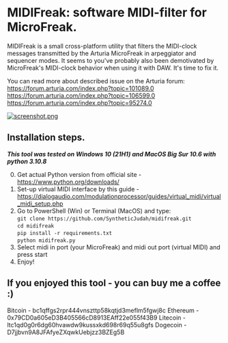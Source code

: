 # MIDIFreak: software MIDI-filter for MicroFreak.

MIDIFreak is a small cross-platform utility that filters the MIDI-clock messages transmitted by the Arturia MicroFreak in arpeggiator and sequencer modes. It seems to you've probably also been demotivated by MicroFreak's MIDI-clock behavior when using it with DAW. It's time to fix it.

You can read more about described issue on the Arturia forum:<br />
https://forum.arturia.com/index.php?topic=101089.0<br />
https://forum.arturia.com/index.php?topic=106599.0<br />
https://forum.arturia.com/index.php?topic=95274.0<br />

[![screenshot.png](https://i.postimg.cc/W1J8gpCT/screenshot.png)](https://postimg.cc/RW4wzmvD)

## Installation steps.
***This tool was tested on Windows 10 (21H1) and MacOS Big Sur 10.6 with python 3.10.8***

0. Get actual Python version from official site - https://www.python.org/downloads/
1. Set-up virtual MIDI interface by this guide - https://dialogaudio.com/modulationprocessor/guides/virtual_midi/virtual_midi_setup.php
2. Go to PowerShell (Win) or Terminal (MacOS) and type: <br />
	`git clone https://github.com/SyntheticJudah/midifreak.git`<br />
	`cd midifreak`<br />
	`pip install -r requirements.txt`<br />
	`python midifreak.py`<br />
3. Select midi in port (your MicroFreak) and midi out port (virtual MIDI) and press start
4. Enjoy!

## If you enjoyed this tool - you can buy me a coffee :)

Bitcoin - bc1qffgs2rpr444vnszttp58kqtjd3meflm5fgwj8c
Ethereum - 0x79CD0a605eD3B405566cD8913EAff22e055f43B9
Litecoin - ltc1qd0g0r6dg60hvawdw9kussxkd698r69q55u8gfs
Dogecoin - D7jjbvn9A8JFAfyeZXqwkUebjzz3BZEg5B


